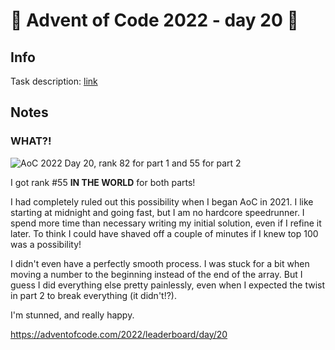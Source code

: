 # 🎄 Advent of Code 2022 - day 20 🎄

## Info

Task description: [link](https://adventofcode.com/2022/day/20)

## Notes

### WHAT?!

![AoC 2022 Day 20, rank 82 for part 1 and 55 for part 2](day20/what.png)

I got rank #55 **IN THE WORLD** for both parts!

I had completely ruled out this possibility when I began AoC in 2021. I like starting at midnight and going fast, but I am no hardcore speedrunner. I spend more time than necessary writing my initial solution, even if I refine it later. To think I could have shaved off a couple of minutes if I knew top 100 was a possibility!

I didn't even have a perfectly smooth process. I was stuck for a bit when moving a number to the beginning instead of the end of the array. But I guess I did everything else pretty painlessly, even when I expected the twist in part 2 to break everything (it didn't!?).

I'm stunned, and really happy.

https://adventofcode.com/2022/leaderboard/day/20
